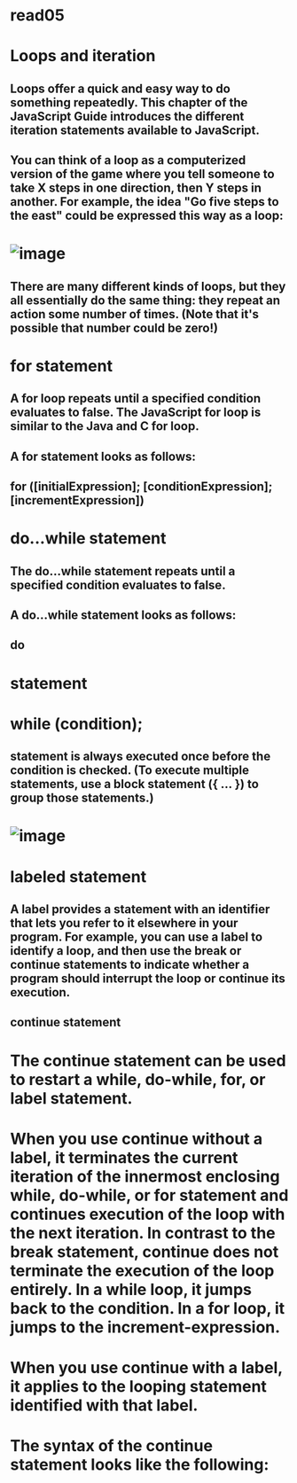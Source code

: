 # read05

# Loops and iteration
## Loops offer a quick and easy way to do something repeatedly. This chapter of the JavaScript Guide introduces the different iteration statements available to JavaScript.

## You can think of a loop as a computerized version of the game where you tell someone to take X steps in one direction, then Y steps in another. For example, the idea "Go five steps to the east" could be expressed this way as a loop:
# ![image](https://docs.kumu.io/images/elements-connections-loops-bold.png)
## There are many different kinds of loops, but they all essentially do the same thing: they repeat an action some number of times. (Note that it's possible that number could be zero!)

# for statement
## A for loop repeats until a specified condition evaluates to false. The JavaScript for loop is similar to the Java and C for loop.

## A for statement looks as follows:

## for ([initialExpression]; [conditionExpression]; [incrementExpression])
# do...while statement
## The do...while statement repeats until a specified condition evaluates to false.

## A do...while statement looks as follows:
## do
  # statement
# while (condition);
## statement is always executed once before the condition is checked. (To execute multiple statements, use a block statement ({ ... }) to group those statements.)
# ![image](https://media.geeksforgeeks.org/wp-content/uploads/20191118164726/While-Loop-GeeksforGeeks.jpg)
# labeled statement
## A label provides a statement with an identifier that lets you refer to it elsewhere in your program. For example, you can use a label to identify a loop, and then use the break or continue statements to indicate whether a program should interrupt the loop or continue its execution.

## continue statement
# The continue statement can be used to restart a while, do-while, for, or label statement.

# When you use continue without a label, it terminates the current iteration of the innermost enclosing while, do-while, or for statement and continues execution of the loop with the next iteration. In contrast to the break statement, continue does not terminate the execution of the loop entirely. In a while loop, it jumps back to the condition. In a for loop, it jumps to the increment-expression.
# When you use continue with a label, it applies to the looping statement identified with that label.
# The syntax of the continue statement looks like the following:

